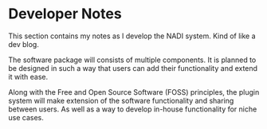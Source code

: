 # Developer Notes

This section contains my notes as I develop the NADI system. Kind of
like a dev blog.

The software package will consists of multiple components. It is
planned to be designed in such a way that users can add their
functionality and extend it with ease.

Along with the Free and Open Source Software (FOSS) principles, the
plugin system will make extension of the software functionality and
sharing between users. As well as a way to develop in-house
functionality for niche use cases.

